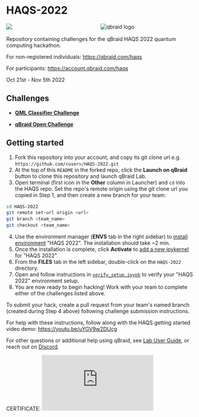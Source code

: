 # HAQS-2022

<a href="https://qbraid.com/">
    <img src="https://qbraid-static.s3.amazonaws.com/logos/qbraid.png"
         alt="qbraid logo"
         width="250px"
         align="right">
</a>

[<img src="https://qbraid-static.s3.amazonaws.com/logos/Launch_on_qBraid_white.png" width="150">](https://account.qbraid.com?gitHubUrl=https://github.com/qBraid/HAQS-2022.git)

Repository containing challenges for the qBraid HAQS 2022 quantum computing hackathon.

For non-registered individuals:
https://qbraid.com/haqs

For participants:
https://account.qbraid.com/haqs

Oct 21st - Nov 5th 2022

## Challenges

- [**QML Classifier Challenge**](qml-classifier-challenge/README.md)

- [**qBraid Open Challenge**](qbraid-open-challenge/README.md)

## Getting started

1. Fork this repository into your account, and copy its git clone url e.g. `https://github.com/<user>/HAQS-2022.git`
2. At the top of this `README` in the forked repo, click the **Launch on qBraid** button to clone this repository and launch qBraid Lab.
3. Open terminal (first icon in the **Other** column in Launcher) and `cd` into the HAQS repo. Set the repo's remote origin using the git clone url you copied in Step 1, and then create a new branch for your team:
```bash
cd HAQS-2022
git remote set-url origin <url>
git branch <team_name>
git checkout <team_name>
```
4. Use the environment manager (**ENVS** tab in the right sidebar) to [install environment](https://qbraid-qbraid.readthedocs-hosted.com/en/latest/lab/environments.html#install-environment) "HAQS 2022". The installation should take ~2 min.
3. Once the installation is complete, click **Activate** to [add a new ipykernel](https://qbraid-qbraid.readthedocs-hosted.com/en/latest/lab/kernels.html#add-remove-kernels) for "HAQS 2022".
5. From the **FILES** tab in the left sidebar, double-click on the `HAQS-2022` directory.
6. Open and follow instructions in [`verify_setup.ipynb`](verify_setup.ipynb) to verify your "HAQS 2022" environment setup.
7. You are now ready to begin hacking! Work with your team to complete either of the challenges listed above.

To submit your hack, create a pull request from your team's named branch (created during Step 4 above) following challenge submission instructions.

For help with these instructions, follow along with the HAQS getting started video demo: https://youtu.be/uYGV9w2DUcg

For other questions or additional help using qBraid, see [Lab User Guide](https://qbraid-qbraid.readthedocs-hosted.com/en/latest/lab/overview.html), or reach out on [Discord](https://discord.gg/gwBebaBZZX).


CERTIFICATE:
![CERTIFICATE](https://github.com/yliu9418/HAQS-2022/blob/f871322e4041a03929ef47a0c8876b404230a822/HAQS_%20Yang%20Liu_CERTIFICATE.pdf)
